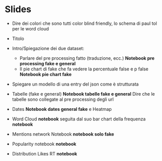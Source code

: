 # Slides

- Dire dei colori che sono tutti color blind friendly, lo schema di paul tol per le word cloud
- Titolo
- Intro/Spiegazione dei due dataset:
    - Parlare del pre processing fatto (traduzione, ecc.) **Notebook pre processing fake e general**
    - Il pie chart di fake che fa vedere la percentuale false e p false **Notebook pie chart fake**
- Spiegare un modello di una entry del json come è strutturata
- Tabelle (fake e general) **Notebook tabelle fake e general** Dire che le tabelle sono collegate al pre processing degli url
- Dates **Notebook dates general fake** e Heatmap 
- Word Cloud **notebook** seguita dal suo bar chart della frequenza **notebook**


- Mentions network Notebook **notebook solo fake**

- Popularity notebook **notebook**
- Distribution Likes RT **notebook**
